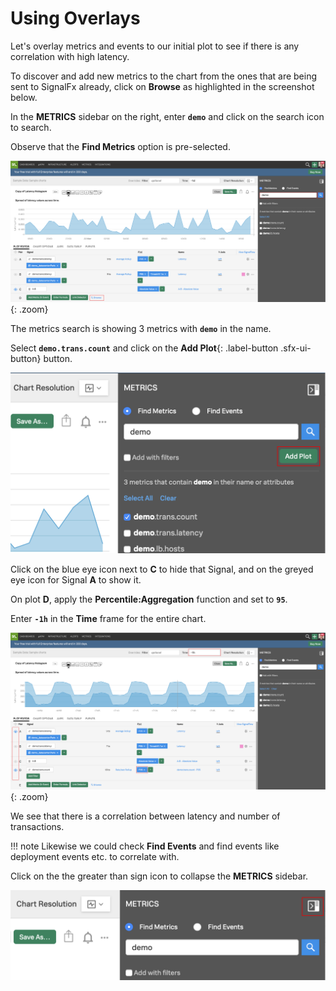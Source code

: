 # Using Overlays

Let's overlay metrics and events to our initial plot to see if there is any correlation with high latency.

To discover and add new metrics to the chart from the ones that are being sent to SignalFx already, click on **Browse** as highlighted in the screenshot below.

In the **METRICS** sidebar on the right, enter **`demo`** and click on the search icon to search.

Observe that the **Find Metrics** option is pre-selected.

![Find metrics](../images/dashboards/M1-l1-25.png){: .zoom}

The metrics search is showing 3 metrics with **`demo`** in the name.

Select **`demo.trans.count`** and click on the **Add Plot**{: .label-button .sfx-ui-button} button.

![Add Plot](../images/dashboards/M1-l1-26.png)

Click on the blue eye icon next to **C** to hide that Signal, and on the greyed eye icon for Signal **A** to show it.

On plot **D**, apply the **Percentile:Aggregation** function and set to **`95`**.

Enter **`-1h`** in the **Time** frame for the entire chart.

![Aggregation](../images/dashboards/M1-l1-27.png){: .zoom}

We see that there is a correlation between latency and number of transactions.

!!! note
    Likewise we could check **Find Events** and find events like deployment events etc. to correlate with.

Click on the the greater than sign icon to collapse the **METRICS** sidebar.

![Collapse Sidebar](../images/dashboards/M1-l1-28.png)

